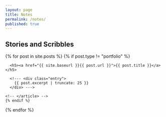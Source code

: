 ```yaml
---
layout: page
title: Notes
permalink: /notes/
published: true
---
```


## Stories and Scribbles

<div class="posts">
  {% for post in site.posts %}
    {% if post.type != "portfolio" %}
    <!-- <article class="post"> -->

      <h5><a href="{{ site.baseurl }}{{ post.url }}">{{ post.title }}</a></h5>

      <!--- <div class="entry">
        {{ post.excerpt | truncate: 25 }}
      </div> --->

    <!-- </article> -->
    {% endif %}
  {% endfor %}
</div>
